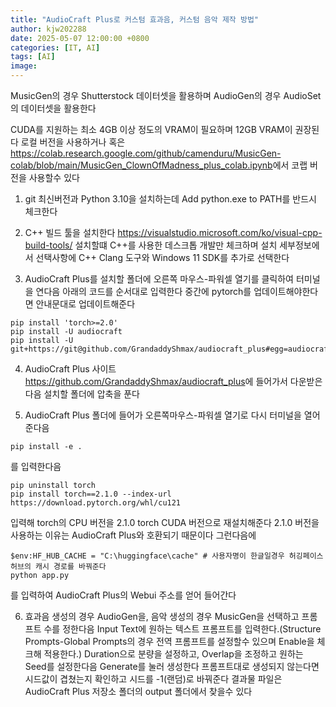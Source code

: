 ```yaml
---
title: "AudioCraft Plus로 커스텀 효과음, 커스텀 음악 제작 방법"
author: kjw202288
date: 2025-05-07 12:00:00 +0800
categories: [IT, AI]
tags: [AI]
image: 
---
```


MusicGen의 경우 Shutterstock 데이터셋을 활용하며 AudioGen의 경우 AudioSet의 데이터셋을 활용한다

CUDA를 지원하는 최소 4GB 이상 정도의 VRAM이 필요하며 12GB VRAM이 권장된다 로컬 버전을 사용하거나 혹은 <https://colab.research.google.com/github/camenduru/MusicGen-colab/blob/main/MusicGen_ClownOfMadness_plus_colab.ipynb>에서 코랩 버전을 사용할수 있다

1. git 최신버전과 Python 3.10을 설치하는데 Add python.exe to PATH를 반드시 체크한다

2. C++ 빌드 툴을 설치한다 <https://visualstudio.microsoft.com/ko/visual-cpp-build-tools/> 설치할떄 C++를 사용한 데스크톱 개발만 체크하며 설치 세부정보에서 선택사항에 C++ Clang 도구와 Windows 11 SDK를 추가로 선택한다

3. AudioCraft Plus를 설치할 폴더에 오른쪽 마우스-파워셀 열기를 클릭하여 터미널을 연다음 아래의 코드를 순서대로 입력한다 중간에 pytorch를 업데이트해야한다면 안내문대로 업데이트해준다
```
pip install 'torch>=2.0'
pip install -U audiocraft
pip install -U git+https://git@github.com/GrandaddyShmax/audiocraft_plus#egg=audiocraft
```

4. AudioCraft Plus 사이트 <https://github.com/GrandaddyShmax/audiocraft_plus>에 들어가서 다운받은다음 설치할 폴더에 압축을 푼다

5. AudioCraft Plus 폴더에 들어가 오른쪽마우스-파워셀 열기로 다시 터미널을 열어준다음
```
pip install -e .
```
를 입력한다음
```
pip uninstall torch
pip install torch==2.1.0 --index-url https://download.pytorch.org/whl/cu121
```
입력해 torch의 CPU 버전을 2.1.0 torch CUDA 버전으로 재설치해준다 2.1.0 버전을 사용하는 이유는 AudioCraft Plus와 호환되기 때문이다 그런다음에
```
$env:HF_HUB_CACHE = "C:\huggingface\cache" # 사용자명이 한글일경우 허깅페이스 허브의 캐시 경로를 바꿔준다
python app.py
```
를 입력하여 AudioCraft Plus의 Webui 주소를 얻어 들어간다

6. 효과음 생성의 경우 AudioGen을, 음악 생성의 경우 MusicGen을 선택하고 프롬프트 수를 정한다음 Input Text에 원하는 텍스트 프롬프트를 입력한다.(Structure Prompts-Global Prompts의 경우 전역 프롬프트를 설정할수 있으며 Enable을 체크해 적용한다.) Duration으로 분량을 설정하고, Overlap을 조정하고 원하는 Seed를 설정한다음 Generate를 눌러 생성한다 프롬프트대로 생성되지 않는다면 시드값이 겹쳤는지 확인하고 시드를 -1(랜덤)로 바꿔준다 결과물 파일은 AudioCraft Plus 저장소 폴더의 output 폴더에서 찾을수 있다